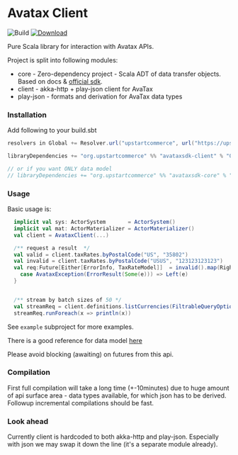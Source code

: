 # Avatax Client

![Build](https://travis-ci.org/upstart-commerce/avataxsdk.svg?branch=devel)
 [ ![Download](https://api.bintray.com/packages/upstartcommerce/generic/avataxsdk-client/images/download.svg) ](https://bintray.com/upstartcommerce/generic/avataxsdk-client/_latestVersion)

Pure Scala library for interaction with Avatax APIs.

Project is split into following modules:

- core - Zero-dependency project - Scala ADT of data transfer objects. Based on docs & [official sdk](https://github.com/avadev/AvaTax-REST-V2-JRE-SDK).
- client - akka-http + play-json client for AvaTax
- play-json - formats and derivation for AvaTax data types

### Installation

Add following to your build.sbt
```scala
resolvers in Global += Resolver.url("upstartcommerce", url("https://upstartcommerce.bintray.com/generic"))(Resolver.ivyStylePatterns)

libraryDependencies += "org.upstartcommerce" %% "avataxsdk-client" % "0.0.1" // or whatever latest version is

// or if you want ONLY data model
// libraryDependencies += "org.upstartcommerce" %% "avataxsdk-core" % "0.0.1"
```

### Usage

Basic usage is:
```scala
  implicit val sys: ActorSystem       = ActorSystem()
  implicit val mat: ActorMaterializer = ActorMaterializer()
  val client = AvataxClient(...)

  /** request a result  */
  val valid = client.taxRates.byPostalCode("US", "35802")
  val invalid = client.taxRates.byPostalCode("USUS", "123123123123")
  val req:Future[Either[ErrorInfo, TaxRateModel]]  = invalid().map(Right.apply).recover {
    case AvataxException(ErrorResult(Some(e))) => Left(e)
  }


  /** stream by batch sizes of 50 */
  val streamReq = client.definitions.listCurrencies(FiltrableQueryOptions().withTop(50)).stream
  streamReq.runForeach(x => println(x))
```
See `example` subproject for more examples.

There is a good reference for data model [here](https://developer.avalara.com/api-reference/avatax/rest/v2/models/)

Please avoid blocking (awaiting) on futures from this api.



### Compilation

First full compilation will take a long time (+-10minutes) due to huge amount of  api surface area - data types available, for which json has to be derived.
Followup incremental compilations should be fast.

### Look ahead

Currently client is hardcoded to both akka-http and play-json. Especially with json we may swap it down the line (it's a separate module already).
